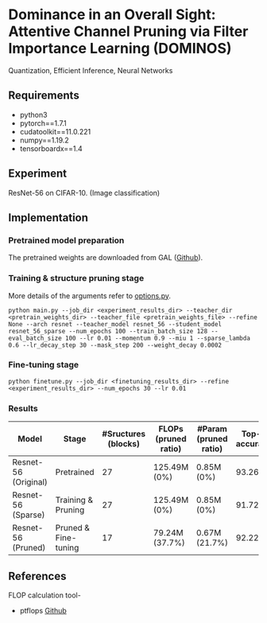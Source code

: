 # Dominance in an Overall Sight: Attentive Channel Pruning via Filter Importance Learning (DOMINOS)
Quantization, Efficient Inference, Neural Networks

## Requirements

* python3
* pytorch==1.7.1
* cudatoolkit==11.0.221 
* numpy==1.19.2
* tensorboardx==1.4

## Experiment
ResNet-56 on CIFAR-10. (Image classification)


## Implementation

### Pretrained model preparation

The pretrained weights are downloaded from GAL ([Github](https://github.com/ShaohuiLin/GAL)).


### Training & structure pruning stage

More details of the arguments refer to [options.py](./utils/options.py).

```shell
python main.py --job_dir <experiment_results_dir> --teacher_dir <pretrain_weights_dir> --teacher_file <pretrain_weights_file> --refine None --arch resnet --teacher_model resnet_56 --student_model resnet_56_sparse --num_epochs 100 --train_batch_size 128 --eval_batch_size 100 --lr 0.01 --momentum 0.9 --miu 1 --sparse_lambda 0.6 --lr_decay_step 30 --mask_step 200 --weight_decay 0.0002
```

### Fine-tuning stage

```shell
python finetune.py --job_dir <finetuning_results_dir> --refine <experiment_results_dir> --num_epochs 30 --lr 0.01
```

### Results

Model                | Stage               | #Sructures (blocks)   | FLOPs (pruned ratio)  | #Param (pruned ratio) | Top-1 accuracy
---                  |---                  |---                                    |---                    |---                         |---     
Resnet-56 (Original) |Pretrained           | 27                                    |125.49M (0%)           |0.85M (0%)                  | 93.26  
Resnet-56 (Sparse)   |Training & Pruning   | 27                                    |125.49M (0%)           |0.85M (0%)                  | 91.72      
Resnet-56 (Pruned)   |Pruned & Fine-tuning | 17                                    |79.24M (37.7%)         |0.67M (21.7%)               | 92.22  

## References

FLOP calculation tool-
* ptflops [Github](https://github.com/sovrasov/flops-counter.pytorch) 
